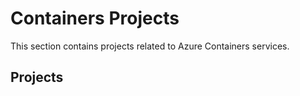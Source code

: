# Containers Projects

This section contains projects related to Azure Containers services.

## Projects

